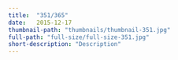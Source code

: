 ```yaml
---
title:  "351/365"
date:   2015-12-17
thumbnail-path: "thumbnails/thumbnail-351.jpg"
full-path: "full-size/full-size-351.jpg"
short-description: "Description"
---
```


